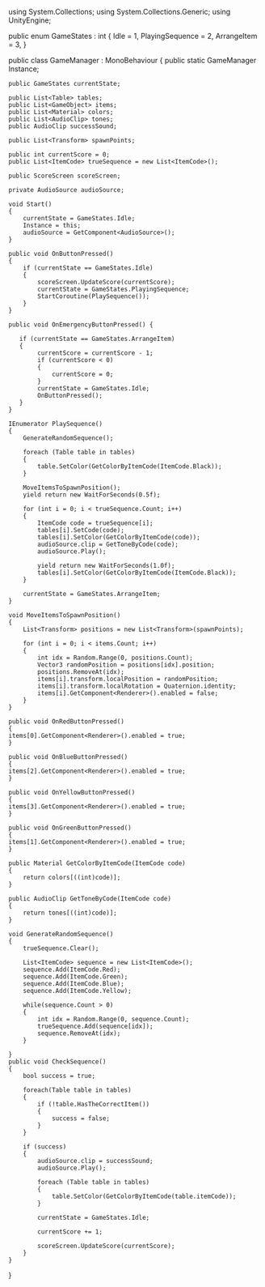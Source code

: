 using System.Collections;
using System.Collections.Generic;
using UnityEngine;


public enum GameStates : int
{
    Idle = 1,
    PlayingSequence = 2,
    ArrangeItem = 3,
}

public class GameManager : MonoBehaviour
{
    public static GameManager Instance;

    public GameStates currentState;
    
    public List<Table> tables;
    public List<GameObject> items;
    public List<Material> colors;
    public List<AudioClip> tones;
    public AudioClip successSound;

    public List<Transform> spawnPoints;

    public int currentScore = 0;
    public List<ItemCode> trueSequence = new List<ItemCode>();

    public ScoreScreen scoreScreen;

    private AudioSource audioSource; 

    void Start()
    {
        currentState = GameStates.Idle;
        Instance = this;
        audioSource = GetComponent<AudioSource>();
    }

    public void OnButtonPressed()
    {
        if (currentState == GameStates.Idle)
        {
            scoreScreen.UpdateScore(currentScore);
            currentState = GameStates.PlayingSequence;
            StartCoroutine(PlaySequence());
        }
    }

    public void OnEmergencyButtonPressed() { 
    
       if (currentState == GameStates.ArrangeItem)
       {
            currentScore = currentScore - 1;
            if (currentScore < 0)
            {
                currentScore = 0;
            }
            currentState = GameStates.Idle;
            OnButtonPressed();
       }
    }

    IEnumerator PlaySequence()
    {
        GenerateRandomSequence();

        foreach (Table table in tables)
        {
            table.SetColor(GetColorByItemCode(ItemCode.Black));
        }

        MoveItemsToSpawnPosition();
        yield return new WaitForSeconds(0.5f);

        for (int i = 0; i < trueSequence.Count; i++)
        {
            ItemCode code = trueSequence[i];
            tables[i].SetCode(code);
            tables[i].SetColor(GetColorByItemCode(code));
            audioSource.clip = GetToneByCode(code);
            audioSource.Play();
            
            yield return new WaitForSeconds(1.0f);
            tables[i].SetColor(GetColorByItemCode(ItemCode.Black));
        }

        currentState = GameStates.ArrangeItem;        
    }

    void MoveItemsToSpawnPosition()
    {
        List<Transform> positions = new List<Transform>(spawnPoints);

        for (int i = 0; i < items.Count; i++)
        {
            int idx = Random.Range(0, positions.Count);
            Vector3 randomPosition = positions[idx].position;
            positions.RemoveAt(idx);
            items[i].transform.localPosition = randomPosition;
            items[i].transform.localRotation = Quaternion.identity;
            items[i].GetComponent<Renderer>().enabled = false;
        }
    }

    public void OnRedButtonPressed()
    {
    items[0].GetComponent<Renderer>().enabled = true;
    }

    public void OnBlueButtonPressed()
    {
    items[2].GetComponent<Renderer>().enabled = true;
    }

    public void OnYellowButtonPressed()
    {
    items[3].GetComponent<Renderer>().enabled = true;
    }

    public void OnGreenButtonPressed()
    {
    items[1].GetComponent<Renderer>().enabled = true;
    }   

    public Material GetColorByItemCode(ItemCode code)
    {
        return colors[((int)code)];
    }

    public AudioClip GetToneByCode(ItemCode code)
    {
        return tones[((int)code)];
    }

    void GenerateRandomSequence()
    {
        trueSequence.Clear();

        List<ItemCode> sequence = new List<ItemCode>();
        sequence.Add(ItemCode.Red); 
        sequence.Add(ItemCode.Green);
        sequence.Add(ItemCode.Blue);
        sequence.Add(ItemCode.Yellow);

        while(sequence.Count > 0)
        {
            int idx = Random.Range(0, sequence.Count);
            trueSequence.Add(sequence[idx]);
            sequence.RemoveAt(idx);
        }

    }
    public void CheckSequence()
    {
        bool success = true;

        foreach(Table table in tables)
        {
            if (!table.HasTheCorrectItem())
            {
                success = false;
            }
        }

        if (success)
        {
            audioSource.clip = successSound;
            audioSource.Play();

            foreach (Table table in tables)
            {
                table.SetColor(GetColorByItemCode(table.itemCode));
            }

            currentState = GameStates.Idle;

            currentScore += 1;

            scoreScreen.UpdateScore(currentScore);
        }
    }

}
